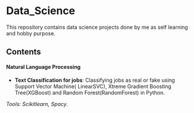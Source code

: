 # Data_Science

This repository contains data science projects done by me as self learning and hobby purpose.

## Contents

####  **Natural Language Processing**
  
  + **Text Classification for jobs**: Classifying jobs as real or fake   using Support Vector Machine( LinearSVC), Xtreme Gradient Boosting Tree(XGBoost) and Random Forest(RandomForest) in Python.
  
*Tools: Scikitlearn, Spacy*.
